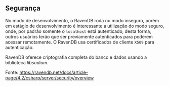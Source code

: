 ## Segurança
No modo de desenvolvimento, o RavenDB roda no modo inseguro, porém em estágio de desenvolvimento é interessante a utilização do modo seguro, onde, por padrão somente o `localhost` está autenticado, desta forma, outros usuários terão que ser previamente autenticados para poderem acessar remotamente. O RavenDB  usa certificados de cliente `X509` para autenticação.

RavenDB oferece criptografia completa do banco e dados usando a biblioteca _libsodium_.

Fonte: https://ravendb.net/docs/article-page/4.2/csharp/server/security/overview
<!--stackedit_data:
eyJoaXN0b3J5IjpbLTIwNTYwNzI0NjYsLTE0Mzc5ODExNzEsND
g4MjM4MzA4XX0=
-->